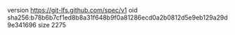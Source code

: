 version https://git-lfs.github.com/spec/v1
oid sha256:b78b6b7cf1ed8b8a31f648b9f0a81286ecd0a2b0812d5e9eb129a29d9e341696
size 2275
